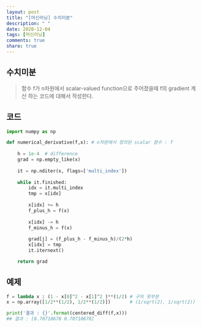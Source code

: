 ```yaml
---
layout: post
title: "[머신러닝] 수치미분"
description: " "
date: 2020-12-04
tags: [머신러닝]
comments: true
share: true
---
```


## 수치미분

> 함수 f가  n차원에서 scalar-valued function으로 주어졌을때 f의 gradient 계산 하는 코드에 대해서 작성한다.



## 코드

```python
import numpy as np

def numerical_derivative(f,x): # n차원에서 정의된 scalar 함수 : f
    
    h = 1e-4  # difference
    grad = np.empty_like(x)   
    
    it = np.nditer(x, flags=['multi_index'])
    
    while it.finished:
        idx = it.multi_index
        tmp = x[idx]
        
        x[idx] += h
        f_plus_h = f(x)
        
        x[idx] -= h
        f_minus_h = f(x)
        
        grad[j] = (f_plus_h - f_minus_h)/(2*h)
        x[idx] = tmp
        it.iternext()

    return grad        
```



## 예제

```python
f = lambda x : (1 - x[0]^2 - x[1]^2 )**(1/2) # 구의 윗부분 
x = np.array([1/2**(1/2), 1/2**(1/2)])       # (1/sqrt(2), 1/sqrt(2))

print('결과 : {}'.format(centered_diff(f,x)))
## 결과 : [0.70710678 0.70710678]

```